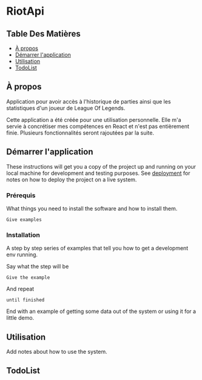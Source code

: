 # RiotApi

## Table Des Matières

- [À propos](#À_propos)
- [Démarrer l'application](#Démarrer_l'application)
- [Utilisation](#Utilisation)
- [TodoList](#TodoList)

## À propos <a name = "À_propos"></a>

Application pour avoir accès à l'historique de parties ainsi que les statistiques d'un joueur de League Of Legends.

Cette application a été créée pour une utilisation personnelle. Elle m'a servie à concrétiser mes compétences en React et n'est pas entièrement finie. Plusieurs fonctionnalités seront rajoutées par la suite.

## Démarrer l'application <a name = "Démarrer_l'application"></a>

These instructions will get you a copy of the project up and running on your local machine for development and testing purposes. See [deployment](#deployment) for notes on how to deploy the project on a live system.

### Prérequis

What things you need to install the software and how to install them.

```
Give examples
```

### Installation

A step by step series of examples that tell you how to get a development env running.

Say what the step will be

```
Give the example
```

And repeat

```
until finished
```

End with an example of getting some data out of the system or using it for a little demo.

## Utilisation <a name = "Utilisation"></a>

Add notes about how to use the system.


## TodoList